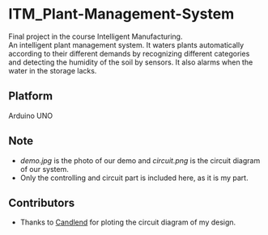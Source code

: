 # ITM_Plant-Management-System
Final project in the course Intelligent Manufacturing.\
An intelligent plant management system. It waters plants automatically according to their different demands by recognizing different categories and detecting the humidity of the soil by sensors. It also alarms when the water in the storage lacks.

## Platform
Arduino UNO

## Note
* *demo.jpg* is the photo of our demo and *circuit.png* is the circuit diagram of our system.
* Only the controlling and circuit part is included here, as it is my part.

## Contributors
* Thanks to [Candlend](https://github.com/Candlend) for ploting the circuit diagram of my design.
